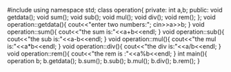 #include<iostream>
using namespace std;
class operation{
	private:
		int a,b;
		public:
			void getdata();
			void sum();
			void sub();
			void mul();
			void div();
			void rem();
};
void operation::getdata(){
	cout<<"enter two numbers:";
	cin>>a>>b;
	}
void operation::sum(){
	cout<<"the sum is:"<<a+b<<endl;
}
void operation::sub(){
	cout<<"the sub is:"<<a-b<<endl;
}
void operation::mul(){
	cout<<"the mul is:"<<a*b<<endl;
}
void operation::div(){
	cout<<"the div is:"<<a/b<<endl;
}
void operation::rem(){
	cout<<"the rem is :"<<a%b<<endl;
}
int main(){
	operation b;
	b.getdata();
	b.sum();
	b.sub();
	b.mul();
	b.div();
	b.rem();
}
